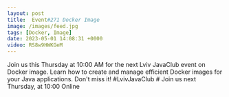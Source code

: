 ```yaml
---
layout: post
title:  Event#271 Docker Image
image: /images/feed.jpg
tags: [Docker, Image]
date: 2023-05-01 14:08:31 +0000
video: RS8w9HWKGeM
---
```


Join us this Thursday at 10:00 AM for the next Lviv JavaClub event on Docker image. Learn how to create and manage efficient Docker images for your Java applications. Don't miss it! #LvivJavaClub #
Join us next Thursday, at 10:00 Online
